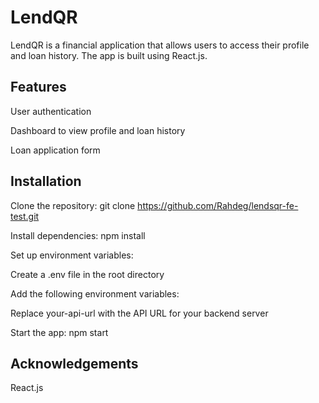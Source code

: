 # LendQR
LendQR is a financial application that allows users to access their profile and loan history. The app is built using React.js.

## Features

User authentication

Dashboard to view profile and loan history

Loan application form

## Installation
Clone the repository: git clone https://github.com/Rahdeg/lendsqr-fe-test.git

Install dependencies: npm install

Set up environment variables:

Create a .env file in the root directory

Add the following environment variables:

Replace your-api-url with the API URL for your backend server

Start the app: npm start

## Acknowledgements

React.js
